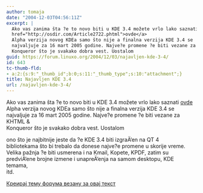 ```yaml
---
author: tomaja
date: "2004-12-03T04:56:11Z"
excerpt: |
  Ako vas zanima šta ?e to novo biti u KDE 3.4 možete vrlo lako saznati <a
  href="http://osdir.com/Article2722.phtml">ovde</a>
  Alpha verzija novog KDEa samo što nije a finalna verzija KDE 3.4 se
  najvaljuje za 16 mart 2005 godine. Najve?e promene ?e biti vezane za KHTML &
  Konqueror što je svakako dobra vest. Uostalom
guid: https://forum.linuxo.org/2004/12/03/najavljen-kde-3-4/
id: 643
tc-thumb-fld:
- a:2:{s:9:"_thumb_id";b:0;s:11:"_thumb_type";s:10:"attachment";}
title: Najavljen KDE 3.4
url: /najavljen-kde-3-4/
---
```

Ako vas zanima šta ?e to novo biti u KDE 3.4 možete vrlo lako saznati [ovde](http://osdir.com/Article2722.phtml)  
Alpha verzija novog KDEa samo što nije a finalna verzija KDE 3.4 se  
najvaljuje za 16 mart 2005 godine. Najve?e promene ?e biti vezane za KHTML &  
Konqueror što je svakako dobra vest. Uostalom<!--break-->

ono što je najbitnije jeste da ?e KDE 3.4 biti izgraÄ‘en na QT 4  
bibliotekama što bi trebalo da donese najve?e promene u skorije vreme.  
Velika pažnja ?e biti usmerena i na Kmail, Kopete, KPDF, zatim su  
predviÄ‘ene brojne izmene i unapreÄ‘enja na samom desktopu, KDE temama,  
itd.

[Креирај тему форума везану за овај текст](https://linuxo.org/nova-tema-na-forumu/?se_pid=643)